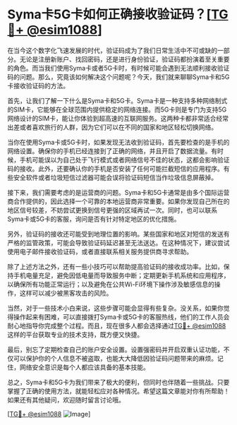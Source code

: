 # Syma卡5G卡如何正确接收验证码？[[TG💪+ @esim1088](https://t.me/s/esim1088)]

在当今这个数字化飞速发展的时代，验证码成为了我们日常生活中不可或缺的一部分。无论是注册新账户、找回密码，还是进行身份验证，验证码都扮演着至关重要的角色。而当我们使用Syma卡或者5G卡时，有时候可能会遇到无法顺利接收验证码的问题。那么，究竟该如何解决这个问题呢？今天，我们就来聊聊Syma卡和5G卡接收验证码的方法。

首先，让我们了解一下什么是Syma卡和5G卡。Syma卡是一种支持多种网络制式的SIM卡，它能够在全球范围内提供稳定的网络连接。而5G卡则是专门为支持5G网络设计的SIM卡，能让你体验到超高速的互联网服务。这两种卡都非常适合经常出差或者喜欢旅行的人群，因为它们可以在不同的国家和地区轻松切换网络。

当你在使用Syma卡或5G卡时，如果发现无法收到验证码，首先要检查的是手机的网络设置。确保你的手机已经连接到了正确的网络，并且开启了数据流量。有时候，手机可能误以为自己处于飞行模式或者网络信号不佳的状态，这都会影响验证码的接收。此外，还要确认你的手机是否安装了任何可能拦截短信的应用程序。有些安全软件或者垃圾短信过滤器可能会误将验证码短信当作垃圾信息屏蔽掉。

接下来，我们需要考虑的是运营商的问题。Syma卡和5G卡通常是由多个国际运营商合作提供的，因此选择一个可靠的本地运营商非常重要。如果你发现自己所在的地区信号较差，不妨尝试更换到信号更强的区域再试一次。同时，也可以联系Syma卡或5G卡的客服，询问是否有针对特定地区的优化措施。

另外，验证码的接收还可能受到地理位置的影响。某些国家和地区对短信的发送有严格的监管政策，可能会导致验证码延迟甚至无法送达。在这种情况下，建议尝试使用电子邮件接收验证码，或者直接联系相关服务提供商寻求帮助。

除了上述方法之外，还有一些小技巧可以帮助提高验证码的接收成功率。比如，保持手机电量充足，避免因低电量而导致服务中断；定期更新手机系统和应用程序，以确保所有功能正常运行；以及避免在公共Wi-Fi环境下操作涉及敏感信息的操作，这样可以减少被黑客攻击的风险。

当然，对于一些技术小白来说，这些步骤可能会显得有些复杂。没关系，如果你觉得操作起来有困难，可以直接拨打Syma卡或5G卡的客服热线，他们的工作人员会耐心地指导你完成整个过程。而且，现在很多人都会选择通过[TG💪+ @esim1088](https://t.me/s/esim1088)这样的平台获取专业的技术支持，既方便又快捷。

最后，别忘了定期检查自己的账户安全设置。设置强密码并开启双重认证功能，不仅可以保护你的个人信息不被盗取，也能大大降低因验证码问题带来的麻烦。记住，网络安全意识是每个人都应该具备的基本技能。

总之，Syma卡和5G卡为我们带来了极大的便利，但同时也伴随着一些挑战。只要掌握了正确的使用方法，就能轻松应对各种情况。希望这篇文章能对你有所帮助！如果还有其他疑问，欢迎随时留言讨论哦。

[[TG💪+ @esim1088](https://t.me/s/esim1088) ![Image](https://i.postimg.cc/4NQfJmqS/Snipaste-2025-05-13-00-14-12.png)]
